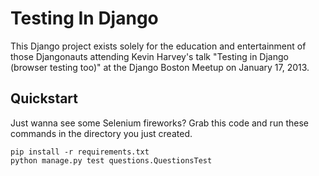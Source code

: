 Testing In Django
=================

This Django project exists solely for the education and entertainment of those Djangonauts attending Kevin Harvey's talk "Testing in Django (browser testing too)" at the Django Boston Meetup on January 17, 2013.

Quickstart
----------

Just wanna see some Selenium fireworks? Grab this code and run these commands in the directory you just created.

    pip install -r requirements.txt
    python manage.py test questions.QuestionsTest

